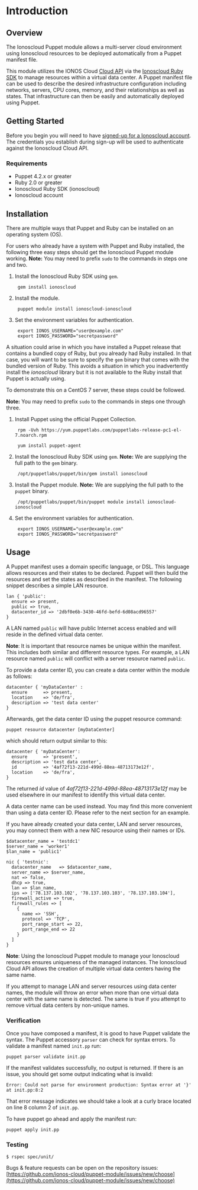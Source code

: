 # Introduction

## Overview

The Ionoscloud Puppet module allows a multi-server cloud environment using Ionoscloud resources to be deployed automatically from a Puppet manifest file.

This module utilizes the IONOS Cloud [Cloud API](https://devops.ionoscloud.com/api/cloud/) via the [Ionoscloud Ruby SDK](https://github.com/ionos-cloud/sdk-ruby) to manage resources within a virtual data center. A Puppet manifest file can be used to describe the desired infrastructure configuration including networks, servers, CPU cores, memory, and their relationships as well as states. That infrastructure can then be easily and automatically deployed using Puppet.

## Getting Started

Before you begin you will need to have [signed-up for a Ionoscloud account](https://devops.ionoscloud.com/signup). The credentials you establish during sign-up will be used to authenticate against the Ionoscloud Cloud API.

### Requirements

* Puppet 4.2.x or greater
* Ruby 2.0 or greater
* Ionoscloud Ruby SDK (ionoscloud)
* Ionoscloud account

## Installation

There are multiple ways that Puppet and Ruby can be installed on an operating system (OS).

For users who already have a system with Puppet and Ruby installed, the following three easy steps should get the Ionoscloud Puppet module working. **Note:** You may need to prefix `sudo` to the commands in steps one and two.

1. Install the Ionoscloud Ruby SDK using `gem`.

        gem install ionoscloud

2. Install the module.

        puppet module install ionoscloud-ionoscloud

3. Set the environment variables for authentication.

        export IONOS_USERNAME="user@example.com"
        export IONOS_PASSWORD="secretpassword"

A situation could arise in which you have installed a Puppet release that contains a bundled copy of Ruby, but you already had Ruby installed. In that case, you will want to be sure to specify the `gem` binary that comes with the bundled version of Ruby. This avoids a situation in which you inadvertently install the *ionoscloud* library but it is not available to the Ruby install that Puppet is actually using.

To demonstrate this on a CentOS 7 server, these steps could be followed.

**Note:** You may need to prefix `sudo` to the commands in steps one through three.

1. Install Puppet using the official Puppet Collection.

        rpm -Uvh https://yum.puppetlabs.com/puppetlabs-release-pc1-el-7.noarch.rpm

        yum install puppet-agent

2. Install the Ionoscloud Ruby SDK using `gem`. **Note:** We are supplying the full path to the `gem` binary.

        /opt/puppetlabs/puppet/bin/gem install ionoscloud

3. Install the Puppet module. **Note:** We are supplying the full path to the `puppet` binary.

        /opt/puppetlabs/puppet/bin/puppet module install ionoscloud-ionoscloud

4. Set the environment variables for authentication.

        export IONOS_USERNAME="user@example.com"
        export IONOS_PASSWORD="secretpassword"

## Usage

A Puppet manifest uses a domain specific language, or DSL. This language allows resources and their states to be declared. Puppet will then build the resources and set the states as described in the manifest. The following snippet describes a simple LAN resource.

    lan { 'public':
      ensure => present,
      public => true,
      datacenter_id => '2dbf0e6b-3430-46fd-befd-6d08acd96557'
    }

A LAN named `public` will have public Internet access enabled and will reside in the defined virtual data center.

**Note**: It is important that resource names be unique within the manifest. This includes both similar and different resource types. For example, a LAN resource named `public` will conflict with a server resource named `public`.

To provide a data center ID, you can create a data center within the module as follows:

    datacenter { 'myDataCenter' :
      ensure      => present,
      location    => 'de/fra',
      description => 'test data center'
    }

Afterwards, get the data center ID using the puppet resource command:

    puppet resource datacenter [myDataCenter]

which should return output similar to this:

    datacenter { 'myDataCenter':
      ensure      => 'present',
      description => 'test data center',
      id          => '4af72f13-221d-499d-88ea-48713173e12f',
      location    => 'de/fra',
    }

The returned *id* value of *4af72f13-221d-499d-88ea-48713173e12f* may be used elsewhere in our manifest to identify this virtual data center.

A data center name can be used instead. You may find this more convenient than using a data center ID. Please refer to the next section for an example.

If you have already created your data center, LAN and server resources, you may connect them with a new NIC resource using their names or IDs.

    $datacenter_name = 'testdc1'
    $server_name = 'worker1'
    $lan_name = 'public1'

    nic { 'testnic':
      datacenter_name   => $datacenter_name,
      server_name => $server_name,
      nat => false,
      dhcp => true,
      lan => $lan_name,
      ips => ['78.137.103.102', '78.137.103.103', '78.137.103.104'],
      firewall_active => true,
      firewall_rules => [
        {
          name => 'SSH',
          protocol => 'TCP',
          port_range_start => 22,
          port_range_end => 22
        }
      ]
    }

**Note**: Using the Ionoscloud Puppet module to manage your Ionoscloud resources ensures uniqueness of the managed instances. The Ionoscloud Cloud API allows the creation of multiple virtual data centers having the same name.

If you attempt to manage LAN and server resources using data center names, the module will throw an error when more than one virtual data center with the same name is detected. The same is true if you attempt to remove virtual data centers by non-unique names.

### Verification

Once you have composed a manifest, it is good to have Puppet validate the syntax. The Puppet accessory `parser` can check for syntax errors. To validate a manifest named `init.pp` run:

    puppet parser validate init.pp

If the manifest validates successfully, no output is returned. If there is an issue, you should get some output indicating what is invalid:

    Error: Could not parse for environment production: Syntax error at '}' at init.pp:8:2

That error message indicates we should take a look at a curly brace located on line 8 column 2 of `init.pp`.

To have puppet go ahead and apply the manifest run:

    puppet apply init.pp


### Testing

```text
$ rspec spec/unit/
```

Bugs & feature requests can be open on the repository issues: [https://github.com/ionos-cloud/puppet-module/issues/new/choose](https://github.com/ionos-cloud/puppet-module/issues/new/choose)
